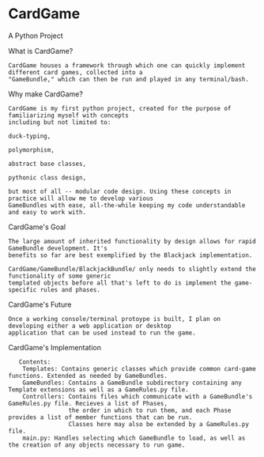# CardGame
A Python Project

What is CardGame?

    CardGame houses a framework through which one can quickly implement different card games, collected into a
    "GameBundle," which can then be run and played in any terminal/bash.

Why make CardGame?

    CardGame is my first python project, created for the purpose of familiarizing myself with concepts
    including but not limited to: 

    duck-typing, 

    polymorphism, 

    abstract base classes, 

    pythonic class design, 

    but most of all -- modular code design. Using these concepts in practice will allow me to develop various
    GameBundles with ease, all-the-while keeping my code understandable and easy to work with.

CardGame's Goal

    The large amount of inherited functionality by design allows for rapid GameBundle development. It's 
    benefits so far are best exemplified by the Blackjack implementation. 
    
    CardGame/GameBundle/BlackjackBundle/ only needs to slightly extend the functionality of some generic 
    templated objects before all that's left to do is implement the game-specific rules and phases.
    
CardGame's Future
    
    Once a working console/terminal protoype is built, I plan on developing either a web application or desktop
    application that can be used instead to run the game.

CardGame's Implementation

       Contents:
        Templates: Contains generic classes which provide common card-game functions. Extended as needed by GameBundles.
        GameBundles: Contains a GameBundle subdirectory containing any Template extensions as well as a GameRules.py file.
        Controllers: Contains files which communicate with a GameBundle's GameRules.py file. Recieves a list of Phases,
                     the order in which to run them, and each Phase provides a list of member functions that can be run.
                     Classes here may also be extended by a GameRules.py file.
        main.py: Handles selecting which GameBundle to load, as well as the creation of any objects necessary to run game.
                    
